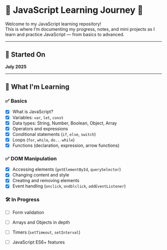 # 🧠 JavaScript Learning Journey 🚀

Welcome to my JavaScript learning repository!  
This is where I’m documenting my progress, notes, and mini projects as I learn and practice JavaScript — from basics to advanced.

---

## 📅 Started On
**July 2025**

---

## 🧩 What I'm Learning

### ✅ Basics
- [x] What is JavaScript?
- [x] Variables: `var`, `let`, `const`
- [x] Data types: String, Number, Boolean, Object, Array
- [x] Operators and expressions
- [x] Conditional statements (`if`, `else`, `switch`)
- [x] Loops (`for`, `while`, `do...while`)
- [x] Functions (declaration, expression, arrow functions)

### ✅ DOM Manipulation
- [x] Accessing elements (`getElementById`, `querySelector`)
- [x] Changing content and style
- [x] Creating and removing elements
- [x] Event handling (`onclick`, `ondblclick`, `addEventListener`)

### 🛠️ In Progress
- [ ] Form validation
- [ ] Arrays and Objects in depth
- [ ] Timers (`setTimeout`, `setInterval`)
- [ ] JavaScript ES6+ features

